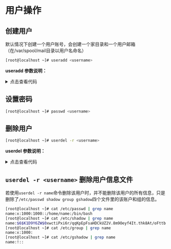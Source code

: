 # 用户操作

## 创建用户

默认情况下创建一个用户账号，会创建一个家目录和一个用户邮箱（在/var/spool/mail目录以用户名命名）

```sh
[root@localhost ~]# useradd <username>
```

**useradd 参数说明：**

<details>
<summary>点击查看代码</summary>

```text
  -b, --base-dir BASE_DIR 新账户的主目录的基目录
  -c, --comment COMMENT         新账户的 GECOS 字段
  -d, --home-dir HOME_DIR       新账户的主目录
  -D, --defaults  显示或更改默认的 useradd 配置
  -e, --expiredate EXPIRE_DATE  新账户的过期日期
  -f, --inactive INACTIVE       新账户的密码不活动期
  -g, --gid GROUP  新账户主组的名称或 ID
  -G, --groups GROUPS 新账户的附加组列表
  -h, --help                    显示此帮助信息并推出
  -k, --skel SKEL_DIR 使用此目录作为骨架目录
  -K, --key KEY=VALUE           不使用 /etc/login.defs 中的默认值
  -l, --no-log-init 不要将此用户添加到最近登录和登录失败数据库
  -m, --create-home 创建用户的主目录
  -M, --no-create-home  不创建用户的主目录
  -N, --no-user-group 不创建同名的组
  -o, --non-unique  允许使用重复的 UID 创建用户
  -p, --password PASSWORD  加密后的新账户密码
  -r, --system                  创建一个系统账户
  -R, --root CHROOT_DIR         chroot 到的目录
  -s, --shell SHELL  新账户的登录 shell
  -u, --uid UID   新账户的用户 ID
  -U, --user-group  创建与用户同名的组
  -Z, --selinux-user SEUSER  为 SELinux 用户映射使用指定 SEUSER
```

</details>

## 设置密码

```sh
[root@localhost ~]# passwd <username>
```

## 删除用户

```sh
[root@localhost ~]# userdel -r <username>
```

**userdel 参数说明：**
<details>
<summary>点击查看代码</summary>

```text
  -f, --force                   force some actions that would fail otherwise
                                e.g. removal of user still logged in
                                or files, even if not owned by the user
  -h, --help                    显示此帮助信息并推出
  -r, --remove                  删除主目录和邮件池
  -R, --root CHROOT_DIR         chroot 到的目录
  -Z, --selinux-user            为用户删除所有的 SELinux 用户映射
```

</details>

## `userdel -r <username>` 删除用户信息文件

若使用`userdel -r name`命令删除该用户时，并不能删除该用户的所有信息，只是删除了`/etc/passwd shadow group gshadow`四个文件里的该账户和组的信息。

```sh
[root@localhost ~]# cat /etc/passwd | grep name
name:x:1000:1000::/home/name:/bin/bash
[root@localhost ~]# cat /etc/shadow | grep name
name:$6$K1D9Y6ZW$0xwctiPxi6r/qqKpEpFsaHDCkUZ2V.8m9Oeyf4It.thk8At/oFttb.a3taMMkOWCissFOxYgZJ9QKK5N4dOUN.:19272:0:99999:7:::
[root@localhost ~]# cat /etc/group | grep name
name:x:1000:
[root@localhost ~]# cat /etc/gshadow | grep name
name:!::
```

